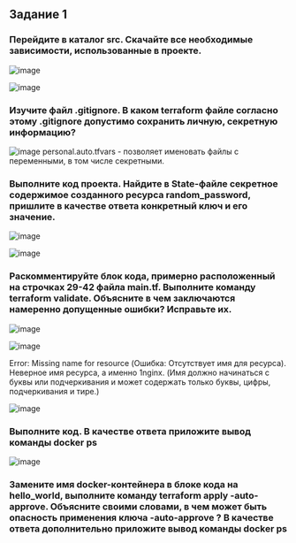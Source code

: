 ## Задание 1
### Перейдите в каталог src. Скачайте все необходимые зависимости, использованные в проекте.
![image](https://github.com/dikalov/devops-28/assets/126553776/c8221174-99de-49f7-bba1-db1d6f1d823e)

![image](https://github.com/dikalov/devops-28/assets/126553776/9f4c0a95-0309-4fc6-9791-b73224efbf5f)

### Изучите файл .gitignore. В каком terraform файле согласно этому .gitignore допустимо сохранить личную, секретную информацию?
![image](https://github.com/dikalov/devops-28/assets/126553776/ed5b6310-bdc6-4220-8578-196d7d07c761)
personal.auto.tfvars - позволяет именовать файлы с переменными, в том числе секретными.

### Выполните код проекта. Найдите в State-файле секретное содержимое созданного ресурса random_password, пришлите в качестве ответа конкретный ключ и его значение.

![image](https://github.com/dikalov/devops-28/assets/126553776/868264df-19b1-459c-9a2b-b67d99c6fa03)

![image](https://github.com/dikalov/devops-28/assets/126553776/1da05e43-7408-462a-b2d8-305631bc654f)

### Раскомментируйте блок кода, примерно расположенный на строчках 29-42 файла main.tf. Выполните команду terraform validate. Объясните в чем заключаются намеренно допущенные ошибки? Исправьте их.

![image](https://github.com/dikalov/devops-28/assets/126553776/b20cdaeb-0472-4ad1-ad8b-4898d7dbbe27)

![image](https://github.com/dikalov/devops-28/assets/126553776/ccc0bd74-0470-4ddf-81b5-830345e37853)

Error: Missing name for resource (Ошибка: Отсутствует имя для ресурса). Неверное имя ресурса, а именно 1nginx. (Имя должно начинаться с буквы или подчеркивания и может содержать только буквы, цифры, подчеркивания и тире.)

![image](https://github.com/dikalov/devops-28/assets/126553776/4ddf6f37-1c7d-45f6-b6e2-d267eea42e86)

### Выполните код. В качестве ответа приложите вывод команды docker ps
![image](https://github.com/dikalov/devops-28/assets/126553776/dd3aa5d3-7669-4f70-851a-d61f2ad923ee)

### Замените имя docker-контейнера в блоке кода на hello_world, выполните команду terraform apply -auto-approve. Объясните своими словами, в чем может быть опасность применения ключа -auto-approve ? В качестве ответа дополнительно приложите вывод команды docker ps


